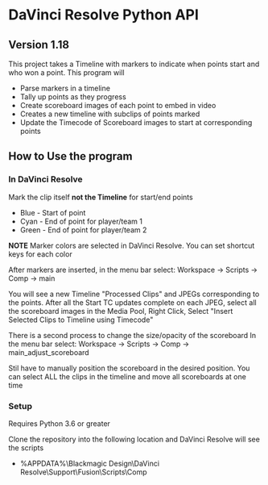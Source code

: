 # DaVinci Resolve Python API
## Version 1.18

This project takes a Timeline with markers to indicate when points start and who won a point. This program will
- Parse markers in a timeline
- Tally up points as they progress
- Create scoreboard images of each point to embed in video
- Creates a new timeline with subclips of points marked
- Update the Timecode of Scoreboard images to start at corresponding points

## How to Use the program
### In DaVinci Resolve
Mark the clip itself **not the Timeline**  for start/end points
 - Blue - Start of point
 - Cyan - End of point for player/team 1
 - Green - End of point for player/team 2

 **NOTE** Marker colors are selected in DaVinci Resolve. You can set shortcut keys for each color

After markers are inserted, in the menu bar select: Workspace -> Scripts -> Comp -> main

 You will see a new Timeline "Processed Clips" and JPEGs corresponding to the points. After all the Start TC updates complete on each JPEG, select all the scoreboard images in the Media Pool, Right Click, Select "Insert Selected Clips to Timeline using Timecode"

There is a second process to change the size/opacity of the scoreboard
In the menu bar select: Workspace -> Scripts -> Comp -> main_adjust_scoreboard 

Stil have to manually position the scoreboard in the desired position. You can select ALL the clips in the timeline and move all scoreboards at one time

### Setup
Requires Python 3.6 or greater

Clone the repository into the following location and DaVinci Resolve will see the scripts
- %APPDATA%\Blackmagic Design\DaVinci Resolve\Support\Fusion\Scripts\Comp
